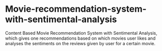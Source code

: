 # Movie-recommendation-system-with-sentimental-analysis


Content Based Movie Recommendation System with Sentimental Analysis, which gives one recommendations based on which movies user likes and analyses the sentiments on the reviews given by user for a certain movie.
